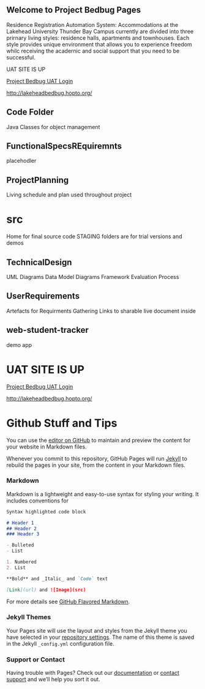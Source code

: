 ## Welcome to Project Bedbug Pages
Residence Registration Automation System:  Accommodations at the Lakehead University Thunder Bay Campus currently are divided into three prirnary living styles: residence halls, apartments and townhouses. Each  style provides unique environment that allows you to experience freedom whilc receiving the acadernic and social support that you need to be successful.

UAT SITE IS UP

[Project Bedbug UAT Login](http://lakeheadbedbug.hopto.org/)

<http://lakeheadbedbug.hopto.org/>

## Code Folder
Java Classes for object management

## FunctionalSpecsREquiremnts
placehodler

## ProjectPlanning
Living schedule and plan used throughout project

# src
Home for final source code
STAGING folders are for trial versions and demos

## TechnicalDesign
UML Diagrams
Data Model Diagrams
Framework Evaluation Process

## UserRequirements
Artefacts for Requirments Gathering
Links to sharable live document inside

## web-student-tracker
demo app

# UAT SITE IS UP

[Project Bedbug UAT Login](http://lakeheadbedbug.hopto.org/)

<http://lakeheadbedbug.hopto.org/>




# Github Stuff and Tips
You can use the [editor on GitHub](https://github.com/riklauder/Bedbug/edit/master/README.md) to maintain and preview the content for your website in Markdown files.

Whenever you commit to this repository, GitHub Pages will run [Jekyll](https://jekyllrb.com/) to rebuild the pages in your site, from the content in your Markdown files.

### Markdown

Markdown is a lightweight and easy-to-use syntax for styling your writing. It includes conventions for

```markdown
Syntax highlighted code block

# Header 1
## Header 2
### Header 3

- Bulleted
- List

1. Numbered
2. List

**Bold** and _Italic_ and `Code` text

[Link](url) and ![Image](src)
```

For more details see [GitHub Flavored Markdown](https://guides.github.com/features/mastering-markdown/).

### Jekyll Themes

Your Pages site will use the layout and styles from the Jekyll theme you have selected in your [repository settings](https://github.com/riklauder/Bedbug/settings). The name of this theme is saved in the Jekyll `_config.yml` configuration file.

### Support or Contact

Having trouble with Pages? Check out our [documentation](https://help.github.com/categories/github-pages-basics/) or [contact support](https://github.com/contact) and we’ll help you sort it out.
